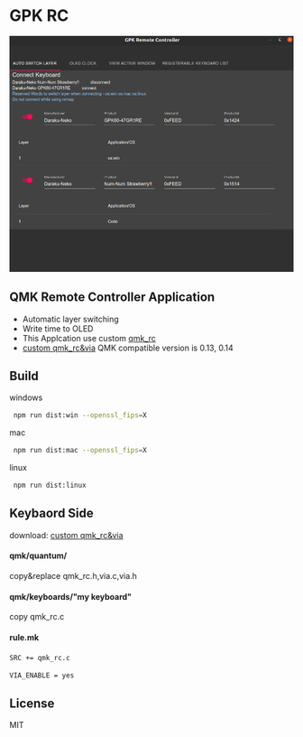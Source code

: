 # GPK RC
![GPK RC](https://github.com/darakuneko/gpk_rc/raw/main/img/gpkrc.png)
## QMK Remote Controller Application

- Automatic layer switching
- Write time to OLED
- This Applcation use custom [qmk_rc](https://github.com/mmalecki/qmk_rc)
- [custom qmk_rc&via](https://github.com/darakuneko/keyboard/tree/main/qmk/custom_qmkrc) QMK compatible
  version is 0.13, 0.14

## Build

windows

```sh
 npm run dist:win --openssl_fips=X
```

mac

```sh
 npm run dist:mac --openssl_fips=X
```

linux

```sh
 npm run dist:linux
```

## Keybaord Side
download: [custom qmk_rc&via](https://github.com/darakuneko/keyboard/tree/main/qmk/custom_qmkrc)

#### qmk/quantum/

copy&replace qmk_rc.h,via.c,via.h

#### qmk/keyboards/"my keyboard"

copy qmk_rc.c

#### rule.mk

```SRC += qmk_rc.c```

```VIA_ENABLE = yes```

  
## License

MIT
